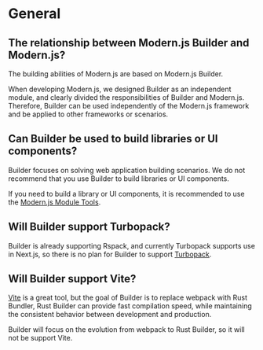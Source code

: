 # General

## The relationship between Modern.js Builder and Modern.js?

The building abilities of Modern.js are based on Modern.js Builder.

When developing Modern.js, we designed Builder as an independent module, and clearly divided the responsibilities of Builder and Modern.js. Therefore, Builder can be used independently of the Modern.js framework and be applied to other frameworks or scenarios.

## Can Builder be used to build libraries or UI components?

Builder focuses on solving web application building scenarios. We do not recommend that you use Builder to build libraries or UI components.

If you need to build a library or UI components, it is recommended to use the [Modern.js Module Tools](https://modernjs.dev/module-tools/en).

## Will Builder support Turbopack?

Builder is already supporting Rspack, and currently Turbopack supports use in Next.js, so there is no plan for Builder to support [Turbopack](https://turbo.build/pack).

## Will Builder support Vite?

[Vite](https://vitejs.dev/) is a great tool, but the goal of Builder is to replace webpack with Rust Bundler, Rust Builder can provide fast compilation speed, while maintaining the consistent behavior between development and production.

Builder will focus on the evolution from webpack to Rust Builder, so it will not be support Vite.
